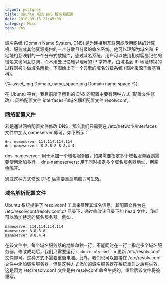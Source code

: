 ```yaml
---
layout: postgres
title: Ubuntu 系统 DNS 服务器配置
date: 2018-09-13 21:49:08
category: Misc
tags: dns
---
```


域名系统 (Domain Name System, DNS) 是为连接到互联网或专用网络的计算机、服务或其他资源提供的一个分散且分级的命名系统。他可以理解为域名和 IP 地址相互映射的一个分布式数据库，通过域名系统，用户可以使用相对容易记忆的域名来访问互联网，而不用去记忆难以理解的 IP 字符串，由域名到 IP 地址转换的过程则被叫做域名解析。下图给出了一个典型的域名分级系统 (图片来源于维基百科)。

{% asset_img Domain_name_space.png Domain name space %}

<!-- more -->

在 Ubuntu 平台，我目前所了解到的 DNS 的配置主要有两种方式 (配置文件修改)：网络配置文件 interfaces 和域名解析配置文件 resolvconf。

### 网络配置文件

若是通过网络配置文件修改 DNS，那么我们只需要在 /etc/network/interfaces 文件中加入 nameserver 即可，如下所示：

``` text
dns-nameserver 114.114.114.114
dns-nameservers 8.8.8.8 8.8.4.4
```

dns-nameserver: 用于添加一个域名服务器，如果需要指定多个域名服务器则需要使用添加多行。
dns-nameservers: 用于同时指定多个域名服务器地址，用空格隔开。

通过这种方式修改 DNS 后需要重启电脑方可生效。

### 域名解析配置文件

Ubuntu 系统提供了 resolvconf 工具来管理其域名信息，其配置文件为在 /etc/resolvconf/resolv.conf.d/ 目录下，通过修改该目录下的 head 文件，我们可以添加特定的域名服务器。例如：

``` text
nameserver 114.114.114.114
nameserver 8.8.8.8
nameserver 8.8.4.4
```

在该文件中，每个域名服务器的地址单独一行，不能同时在一行上指定多个域名服务器。修改成功后，我们只需要运行 `sudo resolvconf -u` 更新 /etc/resolv.conf 文件即可。这种方式不需要重启电脑。此外，我们也可以直接在 /etc/resolv.conf 文件中添加域名服务器，但是这种方式添加的域名服务器在系统重启之后将失效，这是因为 /etc/resolv.conf 文件是由 resolvconf 命令生成的，重启后该文件将被重写。
